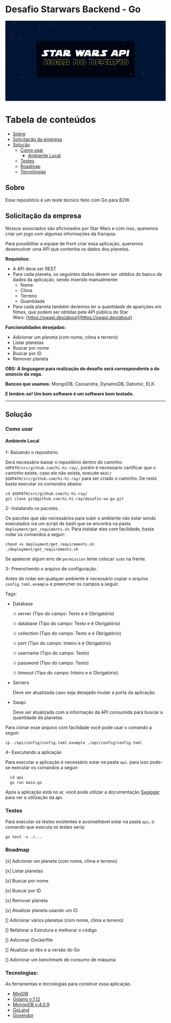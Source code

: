 # Desafio Starwars Backend - Go

![imagem com animação de estrelas e com um texto escrito](https://github.com/hi-hi-ray/desafio-sw-go/blob/main/images/github-readme-cover.gif)

Tabela de conteúdos
=================
<!--ts-->
   * [Sobre](#sobre)
   * [Solicitação da empresa](#solicitação-da-empresa)
   * [Solução](#solução)
      * [Como usar](#como-usar)
        * [Ambiente Local](#ambiente-local)
      * [Testes](#testes)
      * [Roadmap](#roadmap)
      * [Tecnologias](#tecnologias)
<!--te-->

## Sobre

Esse repositório é um teste técnico feito com Go para B2W. 

## Solicitação da empresa

Nossos associados são aficionados por Star Wars e com isso, queremos criar um jogo com algumas informações da franquia.

Para possibilitar a equipe de front criar essa aplicação, queremos desenvolver uma API que contenha os dados dos planetas.

**Requisitos:**

- A API deve ser REST
- Para cada planeta, os seguintes dados devem ser obtidos do banco de dados da aplicação, sendo inserido manualmente:
    - Nome
    - Clima
    - Terreno
    - Quantidade
- Para cada planeta também devemos ter a quantidade de aparições em filmes, que podem ser obtidas pela API pública do Star Wars: [https://swapi.dev/about](https://swapi.dev/about)

**Funcionalidades desejadas:**

- Adicionar um planeta (com nome, clima e terreno)
- Listar planetas
- Buscar por nome
- Buscar por ID
- Remover planeta

**OBS: A linguagem para realização do desafio será correspondente a do anúncio da vaga.**

**Bancos que usamos:** MongoDB, Cassandra, DynamoDB, Datomic, ELK.

**E lembre-se! Um bom software é um software bem testado.**

-----

## Solução

### Como usar

#### Ambiente Local

1- Baixando o repositório.

Será necessário baixar o repositório dentro do caminho `GOPATH/src/github.com/hi-hi-ray/`, porém é necessario certificar que o caminho existe, caso ele não exista, execute `mkdir $GOPATH/src/github.com/hi-hi-ray/` para ser criado o caminho. De resto basta executar os comandos abaixo:

``` 
cd $GOPATH/src/github.com/hi-hi-ray/
git clone git@github.com:hi-hi-ray/desafio-sw-go.git
```

2- Instalando os pacotes.

Os pacotes que são necessários para subir o ambiente vão estar sendo executados via um script de bash que se encontra na pasta `deployment/get_requiments.sh`. Para instalar eles com facilidade, basta rodar os comandos a seguir:

``` 
chmod +x deployment/get_requirements.sh
./deployment/get_requirements.sh
```

Se aparecer algum erro de `permission` tente colocar `sudo` na frente.

3- Preenchendo o arquivo de configuração.

Antes de rodar em qualquer ambiente é necessário copiar o arquivo `config.toml.example` e preencher os campos a seguir:

Tags:
* Database

  ✩ server (Tipo do campo: Texto e é Obrigatório)

  ✩ database (Tipo do campo: Texto e é  Obrigatório)

  ✩ collection (Tipo do campo: Texto e é  Obrigatório)

  ✩ port (Tipo do campo: Inteiro e é  Obrigatório)

  ✩ username (Tipo do campo: Texto)

  ✩ password (Tipo do campo: Texto)
  
  ✩ timeout (Tipo do campo: Inteiro e é  Obrigatório)

* Servers
  
  Deve ser atualizada caso seja desejado mudar a porta da aplicação.

* Swapi
  
  Deve ser atualizada com a informação da API consumida para buscar a quantidade de planetas.

Para clonar esse arquivo com facilidade você pode usar o comando a seguir:

```shell script
cp ./api/config/config.toml.example ./api/config/config.toml
```

4- Executando a aplicação

Para executar a aplicação é necessário estar na pasta `api`. para isso pode-se executar os comandos a seguir:

``` 
  cd api
  go run main.go
```

Após a aplicação está no ar, você pode utilizar a documentação [Swagger](https://app.swaggerhub.com/apis/hi-hi-ray/DesafioStarWarsAPI-GO/1.0.0#/) para ver a utilização da api. 

### Testes

Para executar os testes existentes é aconselhável estar na pasta `api`, o comando que executa os testes seria:

```shell script
go test -v ./...
```

### Roadmap

[x] Adicionar um planeta (com nome, clima e terreno)

[x] Listar planetas

[x] Buscar por nome

[x] Buscar por ID

[x] Remover planeta

[x] Atualizar planeta usando um ID

[] Adicionar vários planetas (com nome, clima e terreno)

[] Refatorar a Estrutura e melhorar o código

[] Adicionar Dockerfile

[] Atualizar as libs e a versão do Go

[] Adicionar um benchmark de consumo de máquina


### Tecnologias:

As ferramentas e tecnologias para construir essa aplicação.

- [MinGW](https://sourceforge.net/projects/mingw-w64/)
- [Golang v:1.12](https://golang.org/dl/)
- [MongoDB v:4.0.9](https://www.mongodb.com/)
- [GoLand](https://www.jetbrains.com/pt-br/go/)
- [Govendor](https://github.com/kardianos/govendor)
